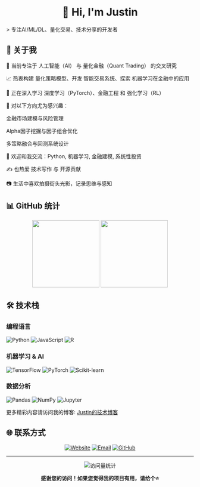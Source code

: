 

<h1 align="center">👋 Hi, I'm Justin</h1>
> 专注AI/ML/DL、量化交易、技术分享的开发者


## 🚀 关于我

🔭 当前专注于 人工智能（AI） 与 量化金融（Quant Trading） 的交叉研究

📈 热衷构建 量化策略模型、开发 智能交易系统、探索 机器学习在金融中的应用

🌱 正在深入学习 深度学习（PyTorch）、金融工程 和 强化学习（RL）

🧠 对以下方向尤为感兴趣：

金融市场建模与风险管理

Alpha因子挖掘与因子组合优化

多策略融合与回测系统设计

💬 欢迎和我交流：Python, 机器学习, 金融建模, 系统性投资

✍️ 也热爱 技术写作 与 开源贡献

📷 生活中喜欢拍摄街头光影，记录思维与感知

## 📊 GitHub 统计

<div align="center">
  <img height="180em" src="https://github-readme-stats.vercel.app/api?username=JAYLI19707&show_icons=true&theme=radical&include_all_commits=true&count_private=true"/>
  <img height="180em" src="https://github-readme-stats.vercel.app/api/top-langs/?username=JAYLI19707&layout=compact&langs_count=7&theme=radical"/>
</div>


## 🛠️ 技术栈

### 编程语言
![Python](https://img.shields.io/badge/-Python-3776AB?style=flat-square&logo=Python&logoColor=white)
![JavaScript](https://img.shields.io/badge/-JavaScript-F7DF1E?style=flat-square&logo=JavaScript&logoColor=black)
![R](https://img.shields.io/badge/-R-276DC3?style=flat-square&logo=R&logoColor=white)

### 机器学习 & AI
![TensorFlow](https://img.shields.io/badge/-TensorFlow-FF6F00?style=flat-square&logo=TensorFlow&logoColor=white)
![PyTorch](https://img.shields.io/badge/-PyTorch-EE4C2C?style=flat-square&logo=PyTorch&logoColor=white)
![Scikit-learn](https://img.shields.io/badge/-Scikit--learn-F7931E?style=flat-square&logo=scikit-learn&logoColor=white)

### 数据分析
![Pandas](https://img.shields.io/badge/-Pandas-150458?style=flat-square&logo=Pandas&logoColor=white)
![NumPy](https://img.shields.io/badge/-NumPy-013243?style=flat-square&logo=NumPy&logoColor=white)
![Jupyter](https://img.shields.io/badge/-Jupyter-F37626?style=flat-square&logo=Jupyter&logoColor=white)



更多精彩内容请访问我的博客: [Justin的技术博客](https://JAYLI19707.github.io)


## 🌐 联系方式

<div align="center">

[![Website](https://img.shields.io/badge/Website-JAYLI19707.github.io-blue?style=for-the-badge&logo=google-chrome&logoColor=white)](https://JAYLI19707.github.io)
[![Email](https://img.shields.io/badge/Email-your.email@gmail.com-red?style=for-the-badge&logo=gmail&logoColor=white)](mailto:your.email@gmail.com)
[![GitHub](https://img.shields.io/badge/GitHub-JAYLI19707-black?style=for-the-badge&logo=github&logoColor=white)](https://github.com/JAYLI19707)

</div>

---

<div align="center">
  <img src="https://komarev.com/ghpvc/?username=JAYLI19707&color=brightgreen&style=flat-square&label=Profile+Views" alt="访问量统计" />
</div>

<div align="center">
  
  **感谢您的访问！如果您觉得我的项目有用，请给个⭐️**
  
</div> 
